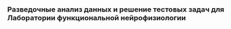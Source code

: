 ### Разведочные анализ данных и решение тестовых задач для Лаборатории функциональной нейрофизиологии
